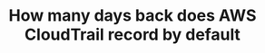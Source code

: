 ---
layout: answer
title: "How many days back does AWS CloudTrail record by default"
blurb: "AWS CloudTrail records 90 days worth of events. To keep events for longer than 90 days, set up an S3 bucket to permanently record the data."
quid: 41
---